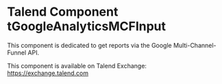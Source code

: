 # Talend Component tGoogleAnalyticsMCFInput
This component is dedicated to get reports via the Google Multi-Channel-Funnel API.

This component is available on Talend Exchange: https://exchange.talend.com

